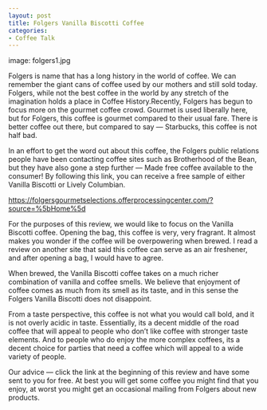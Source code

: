 ```yaml
---
layout: post
title: Folgers Vanilla Biscotti Coffee
categories:
- Coffee Talk
---
```

image: folgers1.jpg

Folgers is name that has a long history in the world of coffee. We can remember the giant cans of coffee used by our mothers and still sold today. Folgers, while not the best coffee in the world by any stretch of the imagination holds a place in Coffee History.Recently, Folgers has begun to focus more on the gourmet coffee crowd. Gourmet is used liberally here, but for Folgers, this coffee is gourmet compared to their usual fare. There is better coffee out there, but compared to say — Starbucks, this coffee is not half bad.

In an effort to get the word out about this coffee, the Folgers public relations people have been contacting coffee sites such as Brotherhood of the Bean, but they have also gone a step further — Made free coffee available to the consumer! By following this link, you can receive a free sample of either Vanilla Biscotti or Lively Columbian.

https://folgersgourmetselections.offerprocessingcenter.com/?source=%5bHome%5d

For the purposes of this review, we would like to focus on the Vanilla Biscotti coffee. Opening the bag, this coffee is very, very fragrant. It almost makes you wonder if the coffee will be overpowering when brewed. I read a review on another site that said this coffee can serve as an air freshener, and after opening a bag, I would have to agree.

When brewed, the Vanilla Biscotti coffee takes on a much richer combination of vanilla and coffee smells. We believe that enjoyment of coffee comes as much from its smell as its taste, and in this sense the Folgers Vanilla Biscotti does not disappoint.

From a taste perspective, this coffee is not what you would call bold, and it is not overly acidic in taste. Essentially, its a decent middle of the road coffee that will appeal to people who don’t like coffee with stronger taste elements. And to people who do enjoy the more complex coffees, its a decent choice for parties that need a coffee which will appeal to a wide variety of people.

Our advice — click the link at the beginning of this review and have some sent to you for free. At best you will get some coffee you might find that you enjoy, at worst you might get an occasional mailing from Folgers about new products. 